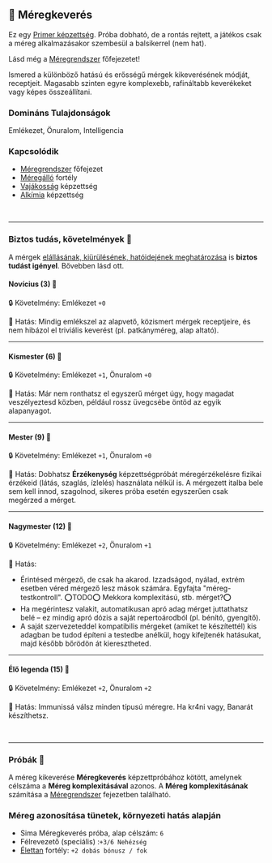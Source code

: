 ## 🔵 Méregkeverés

Ez egy [Primer képzettség](../017_primer_szekunder_ismeretek.md). Próba dobható, de a rontás rejtett, a játékos csak a méreg alkalmazásakor szembesül a balsikerrel (nem hat). 

Lásd még a [Méregrendszer](../150_meregrendszer.md) főfejezetet!

Ismered a különböző hatású és erősségű mérgek kikeverésének módját, receptjeit. Magasabb szinten egyre komplexebb, rafináltabb keverékeket vagy képes összeállítani.

### Domináns Tulajdonságok

Emlékezet, Önuralom, Intelligencia

### Kapcsolódik

- [Méregrendszer](../150_meregrendszer.md) főfejezet
- [Méregálló](../fortelyok.altalanos/meregallo.md) fortély
- [Vajákosság](../kepzettsegek.szekunder/vajakossag.md) képzettség
- [Alkímia](../kepzettsegek.szekunder/alkimia.md) képzettség
 
<br />

---
### Biztos tudás, követelmények 📖

A mérgek [elállásának, kiürülésének, hatóidejének meghatározása](../151_meregkeveres_szabalyai.md#3-el%C3%A1ll%C3%A1s--ki%C3%BCr%C3%BCl%C3%A9s) is **biztos tudást igényel**. Bővebben lásd ott.

#### Novícius (3) 📖

🔒 Követelmény: Emlékezet `+0`

🌟 Hatás: Mindig emlékszel az alapvető, közismert mérgek receptjeire, és nem hibázol el triviális keverést (pl. patkányméreg, alap altató).

---
#### Kismester (6) 📖

🔒 Követelmény: Emlékezet `+1`, Önuralom `+0`

🌟 Hatás: Már nem ronthatsz el egyszerű mérget úgy, hogy magadat veszélyeztesd közben, például rossz üvegcsébe öntöd az egyik alapanyagot.

---
#### Mester (9) 📖

🔒 Követelmény: Emlékezet `+1`, Önuralom `+0`

🌟 Hatás:  Dobhatsz **Érzékenység** képzettségpróbát méregérzékelésre fizikai érzékeid (látás, szaglás, ízlelés) használata nélkül is. A mérgezett italba bele sem kell innod, szagolnod, sikeres próba esetén egyszerűen csak megérzed a mérget.

---
#### Nagymester (12) 📖

🔒 Követelmény:  Emlékezet `+2`, Önuralom `+1`

🌟 Hatás:
- Érintésed mérgező, de csak ha akarod. Izzadságod, nyálad, extrém esetben véred mérgező lesz mások számára. Egyfajta "méreg-testkontroll". ⭕TODO⭕ Mekkora komplexitású, stb. mérget?⭕
- Ha megérintesz valakit, automatikusan apró adag mérget juttathatsz belé – ez mindig apró dózis a saját repertoárodból (pl. bénító, gyengítő).
- A saját szervezeteddel kompatibilis mérgeket (amiket te készítettél) kis adagban be tudod építeni a testedbe anélkül, hogy kifejtenék hatásukat, majd később bőrödön át kieresztheted.

---
#### Élő legenda (15) 📖

🔒 Követelmény: Emlékezet `+2`, Önuralom `+2`

🌟 Hatás: Immunissá válsz minden típusú méregre. Ha kr4ni vagy, Banarát készíthetsz.

<br />

---
### Próbák 🎲

A méreg kikeverése **Méregkeverés** képzettpróbához kötött, amelynek célszáma a **Méreg komplexitásával** azonos. A **Méreg komplexitásának** számítása a [Méregrendszer](../150_meregrendszer.md) fejezetben található.

### Méreg azonosítása tünetek, környezeti hatás alapján

- Sima Méregkeverés próba, alap célszám: `6`
- Félrevezető (speciális) :`+3/6 Nehézség`
- [Élettan](../fortelyok.altalanos/elettan.md) fortély: `+2 dobás bónusz / fok`
